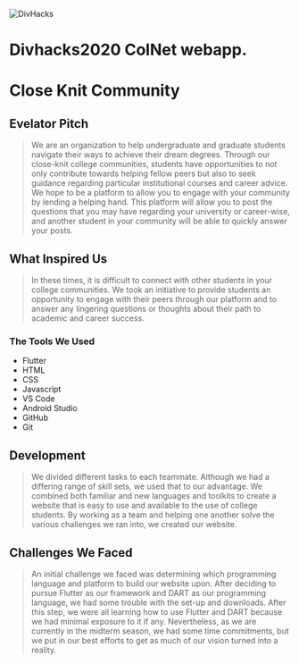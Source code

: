 ![DivHacks](https://columbiadivhacks.com/img/divHacks_text.png)
# Divhacks2020 ColNet webapp.
# Close Knit Community

## Evelator Pitch 
>We are an organization to help undergraduate and graduate students navigate their ways to achieve their dream degrees. Through our close-knit college communities, students have opportunities to not only contribute towards helping fellow peers but also to seek guidance regarding particular institutional courses and career advice. We hope to be a platform to allow you to engage with your community by lending a helping hand. This platform will allow you to post the questions that you may have regarding your university or career-wise, and another student in your community will be able to quickly answer your posts.

## What Inspired Us

>In these times, it is difficult to connect with other students in your college communities. We took an initiative to provide students an opportunity to engage with their peers through our platform and to answer any lingering questions or thoughts about their path to academic and career success. 


### The Tools We Used
  - Flutter
  - HTML
  - CSS
  - Javascript
  - VS Code 
  - Android Studio 
  - GitHub 
  - Git

## Development 
>We divided different tasks to each teammate. Although we had a differing range of skill sets, we used that to our advantage. We combined both familiar and new languages and toolkits to create a website that is easy to use and available to the use of college students. By working as a team and helping one another solve the various challenges we ran into, we created our website. 
##  Challenges We Faced
>An initial challenge we faced was determining which programming language and platform to build our website upon. After deciding to pursue Flutter as our framework and DART as our programming language, we had some trouble with the set-up and downloads. After this step, we were all learning how to use Flutter and DART because we had minimal exposure to it if any. Nevertheless, as we are currently in the midterm season, we had some time commitments, but we put in our best efforts to get as much of our vision turned into a reality.



